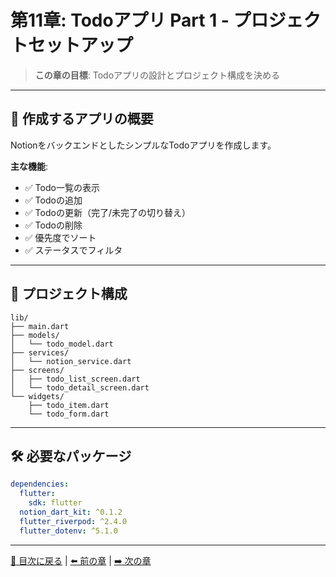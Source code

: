 # 第11章: Todoアプリ Part 1 - プロジェクトセットアップ

> **この章の目標**: Todoアプリの設計とプロジェクト構成を決める

---

## 🎯 作成するアプリの概要

NotionをバックエンドとしたシンプルなTodoアプリを作成します。

**主な機能**:
- ✅ Todo一覧の表示
- ✅ Todoの追加
- ✅ Todoの更新（完了/未完了の切り替え）
- ✅ Todoの削除
- ✅ 優先度でソート
- ✅ ステータスでフィルタ

---

## 📁 プロジェクト構成

```
lib/
├── main.dart
├── models/
│   └── todo_model.dart
├── services/
│   └── notion_service.dart
├── screens/
│   ├── todo_list_screen.dart
│   └── todo_detail_screen.dart
└── widgets/
    ├── todo_item.dart
    └── todo_form.dart
```

---

## 🛠️ 必要なパッケージ

```yaml
dependencies:
  flutter:
    sdk: flutter
  notion_dart_kit: ^0.1.2
  flutter_riverpod: ^2.4.0
  flutter_dotenv: ^5.1.0
```

---

[📖 目次に戻る](./index.md) | [⬅️ 前の章](./10_pagination.md) | [➡️ 次の章](./12_todo_app_part2.md)
